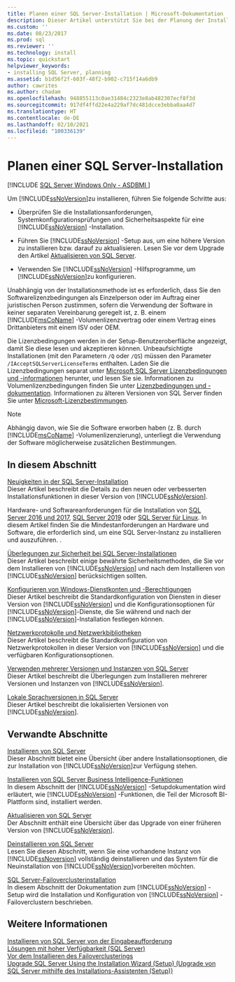 ```yaml
---
title: Planen einer SQL Server-Installation | Microsoft-Dokumentation
description: Dieser Artikel unterstützt Sie bei der Planung der Installation von SQL Server. Er enthält Links zu Ressourcen, die für die SQL Server-Installation erforderlich sind.
ms.custom: ''
ms.date: 08/23/2017
ms.prod: sql
ms.reviewer: ''
ms.technology: install
ms.topic: quickstart
helpviewer_keywords:
- installing SQL Server, planning
ms.assetid: b1d56f2f-603f-48f2-b902-c715f14a6db9
author: cawrites
ms.author: chadam
ms.openlocfilehash: 948855113c0ae31484c2323e8ab482307ecf8f3d
ms.sourcegitcommit: 917df4ffd22e4a229af7dc481dcce3ebba0aa4d7
ms.translationtype: HT
ms.contentlocale: de-DE
ms.lasthandoff: 02/10/2021
ms.locfileid: "100336139"
---
```

# <a name="planning-a-sql-server-installation"></a>Planen einer SQL Server-Installation
[!INCLUDE [SQL Server Windows Only - ASDBMI ](../../includes/applies-to-version/sql-windows-only-asdbmi.md)]

  Um [!INCLUDE[ssNoVersion](../../includes/ssnoversion-md.md)]zu installieren, führen Sie folgende Schritte aus:  
  
-   Überprüfen Sie die Installationsanforderungen, Systemkonfigurationsprüfungen und Sicherheitsaspekte für eine [!INCLUDE[ssNoVersion](../../includes/ssnoversion-md.md)] -Installation.  
  
-   Führen Sie [!INCLUDE[ssNoVersion](../../includes/ssnoversion-md.md)] -Setup aus, um eine höhere Version zu installieren bzw. darauf zu aktualisieren. Lesen Sie vor dem Upgrade den Artikel [Aktualisieren von SQL Server](../../database-engine/install-windows/upgrade-sql-server.md).  
  
-   Verwenden Sie [!INCLUDE[ssNoVersion](../../includes/ssnoversion-md.md)] -Hilfsprogramme, um [!INCLUDE[ssNoVersion](../../includes/ssnoversion-md.md)]zu konfigurieren.  
  
 Unabhängig von der Installationsmethode ist es erforderlich, dass Sie den Softwarelizenzbedingungen als Einzelperson oder im Auftrag einer juristischen Person zustimmen, sofern die Verwendung der Software in keiner separaten Vereinbarung geregelt ist, z. B. einem [!INCLUDE[msCoName](../../includes/msconame-md.md)] -Volumenlizenzvertrag oder einem Vertrag eines Drittanbieters mit einem ISV oder OEM.  
  
 Die Lizenzbedingungen werden in der Setup-Benutzeroberfläche angezeigt, damit Sie diese lesen und akzeptieren können. Unbeaufsichtigte Installationen (mit den Parametern `/Q` oder `/QS`) müssen den Parameter `/IAcceptSQLServerLicenseTerms` enthalten. Laden Sie die Lizenzbedingungen separat unter [Microsoft SQL Server Lizenzbedingungen und -informationen](https://www.microsoft.com/Licensing/product-licensing/sql-server.aspx) herunter, und lesen Sie sie. Informationen zu Volumenlizenzbedingungen finden Sie unter [Lizenzbedingungen und -dokumentation](https://www.microsoftvolumelicensing.com/DocumentSearch.aspx?Mode=3&DocumentTypeId=53). Informationen zu älteren Versionen von SQL Server finden Sie unter [Microsoft-Lizenzbestimmungen](https://go.microsoft.com/fwlink/?LinkID=148209).  
  
> [!NOTE]  
>  Abhängig davon, wie Sie die Software erworben haben (z. B. durch [!INCLUDE[msCoName](../../includes/msconame-md.md)] -Volumenlizenzierung), unterliegt die Verwendung der Software möglicherweise zusätzlichen Bestimmungen.  
  
## <a name="in-this-section"></a>In diesem Abschnitt  
 [Neuigkeiten in der SQL Server-Installation](../../sql-server/install/what-s-new-in-sql-server-installation.md)  
 Dieser Artikel beschreibt die Details zu den neuen oder verbesserten Installationsfunktionen in dieser Version von [!INCLUDE[ssNoVersion](../../includes/ssnoversion-md.md)].  
  
 Hardware- und Softwareanforderungen für die Installation von [SQL Server 2016 und 2017](../../sql-server/install/hardware-and-software-requirements-for-installing-sql-server.md), [SQL Server 2019](../../sql-server/install/hardware-and-software-requirements-for-installing-sql-server.md) oder [SQL Server für Linux](../../linux/sql-server-linux-setup.md). In diesem Artikel finden Sie die Mindestanforderungen an Hardware und Software, die erforderlich sind, um eine SQL Server-Instanz zu installieren und auszuführen. .  
  
 [Überlegungen zur Sicherheit bei SQL Server-Installationen](../../sql-server/install/security-considerations-for-a-sql-server-installation.md)  
 Dieser Artikel beschreibt einige bewährte Sicherheitsmethoden, die Sie vor dem Installieren von [!INCLUDE[ssNoVersion](../../includes/ssnoversion-md.md)] und nach dem Installieren von [!INCLUDE[ssNoVersion](../../includes/ssnoversion-md.md)] berücksichtigen sollten.  
  
 [Konfigurieren von Windows-Dienstkonten und -Berechtigungen](../../database-engine/configure-windows/configure-windows-service-accounts-and-permissions.md)  
 Dieser Artikel beschreibt die Standardkonfiguration von Diensten in dieser Version von [!INCLUDE[ssNoVersion](../../includes/ssnoversion-md.md)] und die Konfigurationsoptionen für [!INCLUDE[ssNoVersion](../../includes/ssnoversion-md.md)]-Dienste, die Sie während und nach der [!INCLUDE[ssNoVersion](../../includes/ssnoversion-md.md)]-Installation festlegen können.  
  
 [Netzwerkprotokolle und Netzwerkbibliotheken](../../sql-server/install/network-protocols-and-network-libraries.md)  
 Dieser Artikel beschreibt die Standardkonfiguration von Netzwerkprotokollen in dieser Version von [!INCLUDE[ssNoVersion](../../includes/ssnoversion-md.md)] und die verfügbaren Konfigurationsoptionen.  
  
 [Verwenden mehrerer Versionen und Instanzen von SQL Server](../../sql-server/install/work-with-multiple-versions-and-instances-of-sql-server.md)  
 Dieser Artikel beschreibt die Überlegungen zum Installieren mehrerer Versionen und Instanzen von [!INCLUDE[ssNoVersion](../../includes/ssnoversion-md.md)].  
  
 [Lokale Sprachversionen in SQL Server](../../sql-server/install/local-language-versions-in-sql-server.md)  
 Dieser Artikel beschreibt die lokalisierten Versionen von [!INCLUDE[ssNoVersion](../../includes/ssnoversion-md.md)].  
  
## <a name="related-sections"></a>Verwandte Abschnitte  
 [Installieren von SQL Server](../../database-engine/install-windows/install-sql-server.md)  
 Dieser Abschnitt bietet eine Übersicht über andere Installationsoptionen, die zur Installation von [!INCLUDE[ssNoVersion](../../includes/ssnoversion-md.md)]zur Verfügung stehen.  
  
 [Installieren von SQL Server Business Intelligence-Funktionen](../../sql-server/install/install-sql-server-business-intelligence-features.md)  
 In diesem Abschnitt der [!INCLUDE[ssNoVersion](../../includes/ssnoversion-md.md)] -Setupdokumentation wird erläutert, wie [!INCLUDE[ssNoVersion](../../includes/ssnoversion-md.md)] -Funktionen, die Teil der Microsoft BI-Plattform sind, installiert werden.  
  
 [Aktualisieren von SQL Server](../../database-engine/install-windows/upgrade-sql-server.md)  
 Der Abschnitt enthält eine Übersicht über das Upgrade von einer früheren Version von [!INCLUDE[ssNoVersion](../../includes/ssnoversion-md.md)].  
  
 [Deinstallieren von SQL Server](../../sql-server/install/uninstall-sql-server.md)  
 Lesen Sie diesen Abschnitt, wenn Sie eine vorhandene Instanz von [!INCLUDE[ssNoversion](../../includes/ssnoversion-md.md)] vollständig deinstallieren und das System für die Neuinstallation von [!INCLUDE[ssNoVersion](../../includes/ssnoversion-md.md)]vorbereiten möchten.  
  
 [SQL Server-Failoverclusterinstallation](../../sql-server/failover-clusters/install/sql-server-failover-cluster-installation.md)  
 In diesem Abschnitt der Dokumentation zum [!INCLUDE[ssNoVersion](../../includes/ssnoversion-md.md)] -Setup wird die Installation und Konfiguration von [!INCLUDE[ssNoVersion](../../includes/ssnoversion-md.md)] -Failoverclustern beschrieben.  
  
## <a name="see-also"></a>Weitere Informationen  
 [Installieren von SQL Server von der Eingabeaufforderung](../../database-engine/install-windows/install-sql-server-from-the-command-prompt.md)   
 [Lösungen mit hoher Verfügbarkeit &#40;SQL Server&#41;](../../database-engine/sql-server-business-continuity-dr.md)   
 [Vor dem Installieren des Failoverclusterings](../../sql-server/failover-clusters/install/before-installing-failover-clustering.md)   
 [Upgrade SQL Server Using the Installation Wizard (Setup) (Upgrade von SQL Server mithilfe des Installations-Assistenten (Setup))](../../database-engine/install-windows/upgrade-sql-server-using-the-installation-wizard-setup.md)